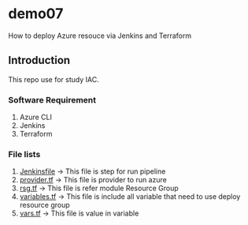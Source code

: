 # demo07
How to deploy Azure resouce via Jenkins and Terraform

## Introduction
This repo use for study IAC.

### Software Requirement
1. Azure CLI
2. Jenkins
3. Terraform

### File lists
1. <a href="https://github.com/0psdev/demo07/blob/main/Jenkinsfile" target="_blank">Jenkinsfile</a> -> This file is step for run pipeline
2. <a href="https://github.com/0psdev/demo07/blob/main/provider.tf" target="_blank">provider.tf</a> -> This file is provider to run azure
3. <a href="https://github.com/0psdev/demo07/blob/main/rsg.tf" target="_blank">rsg.tf</a> -> This file is refer module Resource Group
4. <a href="https://github.com/0psdev/demo07/blob/main/variables.tf" target="_blank">variables.tf</a> -> This file is include all variable that need to use deploy resource group 
5. <a href="https://github.com/0psdev/demo07/blob/main/vars.tf" target="_blank">vars.tf</a> -> This file is value in variable
